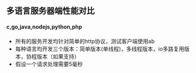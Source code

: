 ## 多语言服务器端性能对比
#### c,go,java,nodejs,python,php

* 所有的服务开发均针对简单的http协议，测试客户端使用ab
* 每种语言均开发三个版本：简单版本(单线程)，多线程版本，io多路复用版本，协程版本（如果支持）
* 假设一个请求处理需要5毫秒

